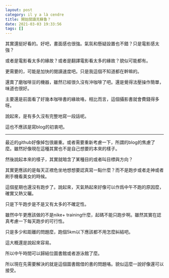 ```yaml
---
layout: post
category: il y a là cendre
title: 開始閱讀克蘇魯？
date: 2021-03-03 19:33:56
tags: []
---
```


其實還挺好看的。好吧，畫面感也很強。氣氛和懸疑設置也不錯？只是電影感太強？

或者是電影看太多的緣故？或者是翻譯電影看太多的緣故？貌似可能都有。

更需要的，可能是加快的閱讀速度吧。只是我這個不知道都在幹嘛的。

還賣了磨咖啡豆的機器，雖然已經很久沒有沖咖啡了吧。還是覺得法壓操作簡單，味道也很好。

主要還是前面看了好幾本咖啡書的緣故咯，相比而言，這個攝影書就會費錢得多呀。

說起來，是有多久沒有完整地寫一段話呢。

這也不應該是寫blog的初衷吧。

------

最近的github好像掉包很嚴重。或者需要重新考慮一下，所謂的blog的焦慮了麼。雖然好像現在這種其實也不是自己想要的本來的樣子。

然後說起本來的樣子，其實就暗含了某種目的或者叫目標與方向？

其實更應該的是每天正襟危坐地想想要認真寫一點什麼？而不是跑步或者走神或者刷手機看美女的時候。

這個星期也還沒有跑步了。說起來，天氣熱起來好像可以作爲中午不跑的原因麼，確實又熱又曬。

只是下午跑步是不是又有太多的不確定性。

雖然中午更應該做的不是nike+ training什麼，起碼不能只跑步啊。雖然其實在認真考慮一下每天跑步的可行性。

只是多少和距離的問題麼，跑個5km以下應該都不用怎麼糾結吧。

這大概還是說起來容易。

所以中午時間可以歸結位圖書館或者游泳館了麼。

所以現在先需要解決的就是這個圖書館借的書的問題咯。貌似這麼一說好像還可以接受。


